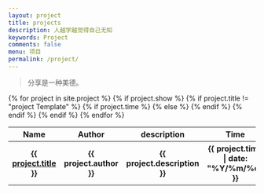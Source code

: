```yaml
---
layout: project
title: projects
description: 人越学越觉得自己无知
keywords: Project
comments: false
menu: 项目
permalink: /project/
---
```


> 分享是一种美德。

<!-- <ul class="listing"> -->
<!-- <li class="listing-item"> -->
<table>
    <tr>
        <th>Name</th>
        <th>Author</th>
        <th>description</th>
        <th>Time</th>
    </tr>
{% for project in site.project %}
    {% if project.show %}
        {% if project.title != "project Template" %}
            <tr>
                <th><a href="{{ site.url }}{{ project.url }}">{{ project.title }}</a></th>
                <th>{{ project.author }}</th>
                <th>{{ project.description }}</th>
                {% if project.time %}
                    <th>{{ project.time | date: "%Y/%m/%d" }}</th>
                {% else %}
                    <th></th>
                <!-- <th>{{ project.time }}</th> -->
                {% endif %}
            </tr>
        {% endif %}
    {% endif %}
{% endfor %}
<!-- </ul> -->
</table>